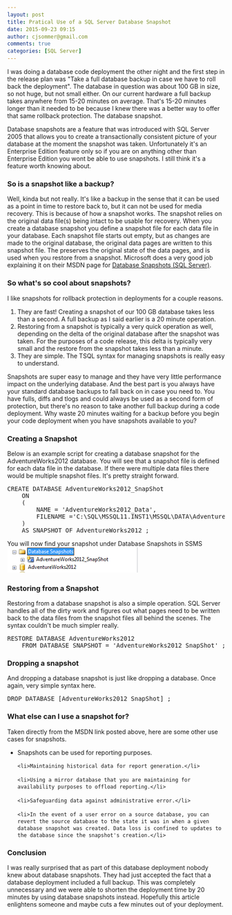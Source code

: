 ```yaml
---
layout: post
title: Pratical Use of a SQL Server Database Snapshot
date: 2015-09-23 09:15
author: cjsommer@gmail.com
comments: true
categories: [SQL Server]
---
```

I was doing a database code deployment the other night and the first step in the release plan was "Take a full database backup in case we have to roll back the deployment". The database in question was about 100 GB in size, so not huge, but not small either. On our current hardware a full backup takes anywhere from 15-20 minutes on average. That's 15-20 minutes longer than it needed to be because I knew there was a better way to offer that same rollback protection. The database snapshot.

Database snapshots are a feature that was introduced with SQL Server 2005 that allows you to create a transactionally consistent picture of your database at the moment the snapshot was taken. Unfortunately it's an Enterprise Edition feature only so if you are on anything other than Enterprise Edition you wont be able to use snapshots. I still think it's a feature worth knowing about.

<h3>So is a snapshot like a backup?</h3>
Well, kinda but not really. It's like a backup in the sense that it can be used as a point in time to restore back to, but it can not be used for media recovery. This is because of how a snapshot works. The snapshot relies on the original data file(s) being intact to be usable for recovery. When you create a database snapshot you define a snapshot file for each data file in your database. Each snapshot file starts out empty, but as changes are made to the original database, the original data pages are written to this snapshot file. The preserves the original state of the data pages, and is used when you restore from a snapshot. Microsoft does a very good job explaining it on their MSDN page for <a href="https://msdn.microsoft.com/en-us/library/ms175158(v=sql.120).aspx" target="_blank">Database Snapshots (SQL Server)</a>.

<h3>So what's so cool about snapshots?</h3>
I like snapshots for rollback protection in deployments for a couple reasons. 
<ol>
<li>They are fast! Creating a snapshot of our 100 GB database takes less than a second. A full backup as I said earlier is a 20 minute operation.</li>
<li>Restoring from a snapshot is typically a very quick operation as well, depending on the delta of the original database after the snapshot was taken. For the purposes of a code release, this delta is typically very small and the restore from the snapshot takes less than a minute.</li>
<li>They are simple. The TSQL syntax for managing snapshots is really easy to understand.
</ol>

Snapshots are super easy to manage and they have very little performance impact on the underlying database. And the best part is you always have your standard database backups to fall back on in case you need to. You have fulls, diffs and tlogs and could always be used as a second form of protection, but there's no reason to take another full backup during a code deployment. Why waste 20 minutes waiting for a backup before you begin your code deployment when you have snapshots available to you?

<h3>Creating a Snapshot</h3>
Below is an example script for creating a database snapshot for the AdventureWorks2012 database. You will see that a snapshot file is defined for each data file in the database. If there were multiple data files there would be multiple snapshot files. It's pretty straight forward.

<pre class="theme:ssms2012 lang:tsql decode:true " title="Create Snapshot" >
CREATE DATABASE AdventureWorks2012_SnapShot
    ON
    (
        NAME = 'AdventureWorks2012_Data',
        FILENAME ='C:\SQL\MSSQL11.INST1\MSSQL\DATA\AdventureWorks2012_Data.ss'
    ) 
    AS SNAPSHOT OF AdventureWorks2012 ;
</pre> 

You will now find your snapshot under Database Snapshots in SSMS
<a href="/img/2015/09/DatabaseSnapshots.png"><img src="/img/2015/09/DatabaseSnapshots.png" alt="DatabaseSnapshots" width="302" height="59" class="alignnone size-full wp-image-933" /></a>

<h3>Restoring from a Snapshot</h3>
Restoring from a database snapshot is also a simple operation. SQL Server handles all of the dirty work and figures out what pages need to be written back to the data files from the snapshot files all behind the scenes. The syntax couldn't be much simpler really.
<pre class="theme:ssms2012 lang:tsql decode:true " title="Restore from Snapshot" >
RESTORE DATABASE AdventureWorks2012 
    FROM DATABASE_SNAPSHOT = 'AdventureWorks2012_SnapShot' ;
</pre>

<h3>Dropping a snapshot</h3>
And dropping a database snapshot is just like dropping a database. Once again, very simple syntax here. 
<pre class="theme:ssms2012 lang:tsql decode:true " title="Drop Snapshot" >
DROP DATABASE [AdventureWorks2012_SnapShot] ;
</pre> 

<h3>What else can I use a snapshot for?</h3>
Taken directly from the MSDN link posted above, here are some other use cases for snapshots.
<ul>
	<li>Snapshots can be used for reporting purposes.</li>

	<li>Maintaining historical data for report generation.</li>

	<li>Using a mirror database that you are maintaining for availability purposes to offload reporting.</li>

	<li>Safeguarding data against administrative error.</li>

	<li>In the event of a user error on a source database, you can revert the source database to the state it was in when a given database snapshot was created. Data loss is confined to updates to the database since the snapshot's creation.</li>

</ul>

<h3>Conclusion</h3>
I was really surprised that as part of this database deployment nobody knew about database snapshots. They had just accepted the fact that a database deployment included a full backup. This was completely unnecessary and we were able to shorten the deployment time by 20 minutes by using database snapshots instead. Hopefully this article enlightens someone and maybe cuts a few minutes out of your deployment.
